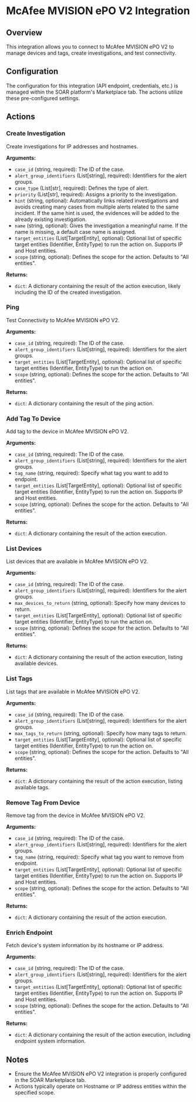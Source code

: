 # McAfee MVISION ePO V2 Integration

## Overview

This integration allows you to connect to McAfee MVISION ePO V2 to manage devices and tags, create investigations, and test connectivity.

## Configuration

The configuration for this integration (API endpoint, credentials, etc.) is managed within the SOAR platform's Marketplace tab. The actions utilize these pre-configured settings.

## Actions

### Create Investigation

Create investigations for IP addresses and hostnames.

**Arguments:**

*   `case_id` (string, required): The ID of the case.
*   `alert_group_identifiers` (List[string], required): Identifiers for the alert groups.
*   `case_type` (List[str], required): Defines the type of alert.
*   `priority` (List[str], required): Assigns a priority to the investigation.
*   `hint` (string, optional): Automatically links related investigations and avoids creating many cases from multiple alerts related to the same incident. If the same hint is used, the evidences will be added to the already existing investigation.
*   `name` (string, optional): Gives the investigation a meaningful name. If the name is missing, a default case name is assigned.
*   `target_entities` (List[TargetEntity], optional): Optional list of specific target entities (Identifier, EntityType) to run the action on. Supports IP and Host entities.
*   `scope` (string, optional): Defines the scope for the action. Defaults to "All entities".

**Returns:**

*   `dict`: A dictionary containing the result of the action execution, likely including the ID of the created investigation.

### Ping

Test Connectivity to McAfee MVISION ePO V2.

**Arguments:**

*   `case_id` (string, required): The ID of the case.
*   `alert_group_identifiers` (List[string], required): Identifiers for the alert groups.
*   `target_entities` (List[TargetEntity], optional): Optional list of specific target entities (Identifier, EntityType) to run the action on.
*   `scope` (string, optional): Defines the scope for the action. Defaults to "All entities".

**Returns:**

*   `dict`: A dictionary containing the result of the ping action.

### Add Tag To Device

Add tag to the device in McAfee MVISION ePO V2.

**Arguments:**

*   `case_id` (string, required): The ID of the case.
*   `alert_group_identifiers` (List[string], required): Identifiers for the alert groups.
*   `tag_name` (string, required): Specify what tag you want to add to endpoint.
*   `target_entities` (List[TargetEntity], optional): Optional list of specific target entities (Identifier, EntityType) to run the action on. Supports IP and Host entities.
*   `scope` (string, optional): Defines the scope for the action. Defaults to "All entities".

**Returns:**

*   `dict`: A dictionary containing the result of the action execution.

### List Devices

List devices that are available in McAfee MVISION ePO V2.

**Arguments:**

*   `case_id` (string, required): The ID of the case.
*   `alert_group_identifiers` (List[string], required): Identifiers for the alert groups.
*   `max_devices_to_return` (string, optional): Specify how many devices to return.
*   `target_entities` (List[TargetEntity], optional): Optional list of specific target entities (Identifier, EntityType) to run the action on.
*   `scope` (string, optional): Defines the scope for the action. Defaults to "All entities".

**Returns:**

*   `dict`: A dictionary containing the result of the action execution, listing available devices.

### List Tags

List tags that are available in McAfee MVISION ePO V2.

**Arguments:**

*   `case_id` (string, required): The ID of the case.
*   `alert_group_identifiers` (List[string], required): Identifiers for the alert groups.
*   `max_tags_to_return` (string, optional): Specify how many tags to return.
*   `target_entities` (List[TargetEntity], optional): Optional list of specific target entities (Identifier, EntityType) to run the action on.
*   `scope` (string, optional): Defines the scope for the action. Defaults to "All entities".

**Returns:**

*   `dict`: A dictionary containing the result of the action execution, listing available tags.

### Remove Tag From Device

Remove tag from the device in McAfee MVISION ePO V2.

**Arguments:**

*   `case_id` (string, required): The ID of the case.
*   `alert_group_identifiers` (List[string], required): Identifiers for the alert groups.
*   `tag_name` (string, required): Specify what tag you want to remove from endpoint.
*   `target_entities` (List[TargetEntity], optional): Optional list of specific target entities (Identifier, EntityType) to run the action on. Supports IP and Host entities.
*   `scope` (string, optional): Defines the scope for the action. Defaults to "All entities".

**Returns:**

*   `dict`: A dictionary containing the result of the action execution.

### Enrich Endpoint

Fetch device's system information by its hostname or IP address.

**Arguments:**

*   `case_id` (string, required): The ID of the case.
*   `alert_group_identifiers` (List[string], required): Identifiers for the alert groups.
*   `target_entities` (List[TargetEntity], optional): Optional list of specific target entities (Identifier, EntityType) to run the action on. Supports IP and Host entities.
*   `scope` (string, optional): Defines the scope for the action. Defaults to "All entities".

**Returns:**

*   `dict`: A dictionary containing the result of the action execution, including endpoint system information.

## Notes

*   Ensure the McAfee MVISION ePO V2 integration is properly configured in the SOAR Marketplace tab.
*   Actions typically operate on Hostname or IP address entities within the specified scope.
